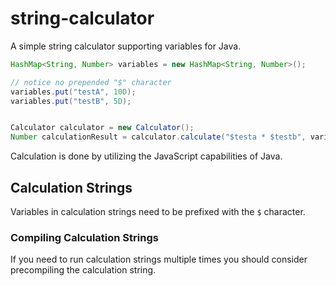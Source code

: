 # string-calculator
A simple string calculator supporting variables for Java.

```java
HashMap<String, Number> variables = new HashMap<String, Number>();

// notice no prepended "$" character
variables.put("testA", 10D);
variables.put("testB", 5D);


Calculator calculator = new Calculator();
Number calculationResult = calculator.calculate("$testa * $testb", variables);
```

Calculation is done by utilizing the JavaScript capabilities of Java.

## Calculation Strings

Variables in calculation strings need to be prefixed with the `$` character.


### Compiling Calculation Strings

If you need to run calculation strings multiple times you should consider precompiling the calculation string.